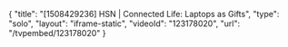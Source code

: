 {
    "title": "[1508429236] HSN | Connected Life: Laptops as Gifts",
    "type": "solo",
    "layout": "iframe-static",
    "videoId": "123178020",
    "url": "\/tvpembed\/123178020"
}